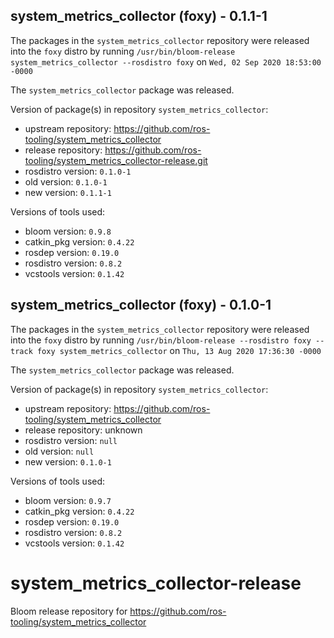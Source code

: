 ## system_metrics_collector (foxy) - 0.1.1-1

The packages in the `system_metrics_collector` repository were released into the `foxy` distro by running `/usr/bin/bloom-release system_metrics_collector --rosdistro foxy` on `Wed, 02 Sep 2020 18:53:00 -0000`

The `system_metrics_collector` package was released.

Version of package(s) in repository `system_metrics_collector`:

- upstream repository: https://github.com/ros-tooling/system_metrics_collector
- release repository: https://github.com/ros-tooling/system_metrics_collector-release.git
- rosdistro version: `0.1.0-1`
- old version: `0.1.0-1`
- new version: `0.1.1-1`

Versions of tools used:

- bloom version: `0.9.8`
- catkin_pkg version: `0.4.22`
- rosdep version: `0.19.0`
- rosdistro version: `0.8.2`
- vcstools version: `0.1.42`


## system_metrics_collector (foxy) - 0.1.0-1

The packages in the `system_metrics_collector` repository were released into the `foxy` distro by running `/usr/bin/bloom-release --rosdistro foxy --track foxy system_metrics_collector` on `Thu, 13 Aug 2020 17:36:30 -0000`

The `system_metrics_collector` package was released.

Version of package(s) in repository `system_metrics_collector`:

- upstream repository: https://github.com/ros-tooling/system_metrics_collector
- release repository: unknown
- rosdistro version: `null`
- old version: `null`
- new version: `0.1.0-1`

Versions of tools used:

- bloom version: `0.9.7`
- catkin_pkg version: `0.4.22`
- rosdep version: `0.19.0`
- rosdistro version: `0.8.2`
- vcstools version: `0.1.42`


# system_metrics_collector-release
Bloom release repository for https://github.com/ros-tooling/system_metrics_collector
